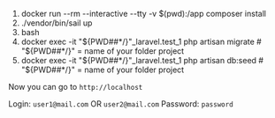 1. docker run --rm --interactive --tty -v $(pwd):/app composer install
2. ./vendor/bin/sail up
3. bash
4. docker exec -it "${PWD##*/}"_laravel.test_1 php artisan migrate # "${PWD##*/}" = name of your folder project
5. docker exec -it "${PWD##*/}"_laravel.test_1 php artisan db:seed # "${PWD##*/}" = name of your folder project

Now you can go to `http://localhost`

Login: `user1@mail.com` OR `user2@mail.com`
Password: `password`
